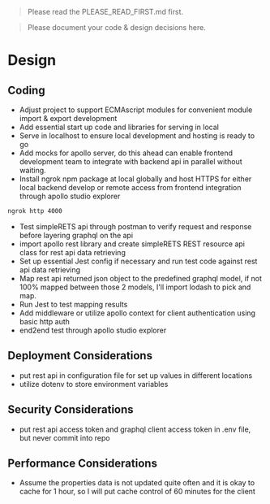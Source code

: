 > Please read the PLEASE_READ_FIRST.md first.

> Please document your code & design decisions here.

# Design

## Coding
- Adjust project to support ECMAscript modules for convenient module import & export development
- Add essential start up code and libraries for serving in local
- Serve in localhost to ensure local development and hosting is ready to go
- Add mocks for apollo server, do this ahead can enable frontend development team to integrate with backend api in parallel without waiting.
- Install ngrok npm package at local globally and host HTTPS for either local backend develop or remote access from frontend integration through apollo studio explorer
```bash
ngrok http 4000
```
- Test simpleRETS api through postman to verify request and response before layering graphql on the api
- import apollo rest library and create simpleRETS REST resource api class for rest api data retrieving
- Set up essential Jest config if necessary and run test code against rest api data retrieving
- Map rest api returned json object to the predefined graphql model, if not 100% mapped between those 2 models, I'll import lodash to pick and map.
- Run Jest to test mapping results
- Add middleware or utilize apollo context for client authentication using basic http auth
- end2end test through apollo studio explorer

## Deployment Considerations
- put rest api in configuration file for set up values in different locations
- utilize dotenv to store environment variables

## Security Considerations
- put rest api access token and graphql client access token in .env file, but never commit into repo

## Performance Considerations
- Assume the properties data is not updated quite often and it is okay to cache for 1 hour, so I will put cache control of 60 minutes for the client
